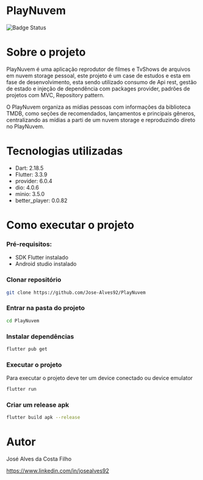 # PlayNuvem
![Badge Status](http://img.shields.io/static/v1?label=Status&message=Em%Desenvolvimento&color=GREEN&style=fleat)

# Sobre o projeto

PlayNuvem é uma aplicação reprodutor de filmes e TvShows de arquivos em nuvem storage pessoal, este projeto é um case de estudos e esta em fase de desenvolvimento, esta sendo utilizado consumo de Api rest, gestão de estado e injeção de dependência com packages provider, padrões de projetos com MVC, Repository pattern.

O PlayNuvem organiza as mídias pessoas com informações da biblioteca TMDB, como seções de recomendados, lançamentos e principais gêneros, centralizando as mídias a parti de um nuvem storage e reproduzindo direto no PlayNuvem.

# Tecnologias utilizadas

- Dart: 2.18.5
- Flutter: 3.3.9
- provider: 6.0.4
- dio: 4.0.6
- minio: 3.5.0
- better_player: 0.0.82


# Como executar o projeto

### Pré-requisitos: 

- SDK Flutter instalado
- Android studio instalado

### Clonar repositório
```bash
git clone https://github.com/Jose-Alves92/PlayNuvem
```

### Entrar na pasta do projeto
```bash
cd PlayNuvem
```

### Instalar dependências
```bash
flutter pub get
```

### Executar o projeto
Para executar o projeto deve ter um device conectado ou device emulator
```bash
flutter run
```

### Criar um release apk
```bash
flutter build apk --release
```

# Autor

José Alves da Costa Filho

https://www.linkedin.com/in/josealves92

